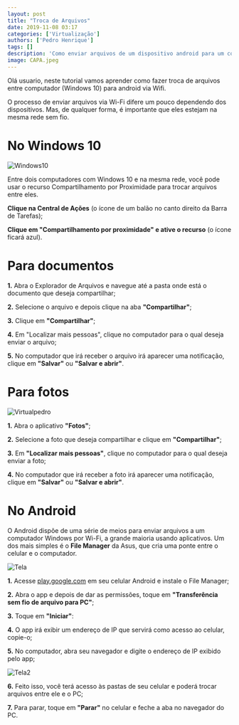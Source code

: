 ```yaml
---
layout: post
title: "Troca de Arquivos"
date: 2019-11-08 03:17
categories: ['Virtualização']
authors: ['Pedro Henrique'] 
tags: []
description: 'Como enviar arquivos de um dispositivo android para um computador com windows ligados a uma mesma rede wifi'
image: CAPA.jpeg
---
```


  


Olá usuario, neste tutorial vamos aprender como fazer troca de arquivos entre computador (Windows 10) para android via Wifi.

O processo de enviar arquivos via Wi-Fi difere um pouco dependendo dos dispositivos. Mas, de qualquer forma, é importante que eles estejam na mesma rede sem fio.

#  No Windows 10

![Windows10](/42/images/post/Windows10.png)

 Entre dois computadores com Windows 10 e na mesma rede, você pode usar o recurso Compartilhamento por Proximidade para trocar arquivos entre eles. 

**Clique na Central de Ações** (o ícone de um balão no canto direito da Barra de Tarefas);

**Clique em "Compartilhamento por proximidade" e ative o recurso** (o ícone ficará azul).

# Para documentos

**1.** Abra o Explorador de Arquivos e navegue até a pasta onde está o documento que deseja compartilhar;

**2.** Selecione o arquivo e depois clique na aba **"Compartilhar"**;

**3.** Clique em **"Compartilhar"**;

**4.** Em "Localizar mais pessoas", clique no computador para o qual deseja enviar o arquivo;

**5.** No computador que irá receber o arquivo irá aparecer uma notificação, clique em **"Salvar"** ou **"Salvar e abrir"**.

# Para fotos

![Virtualpedro](/42/images/post/Virtualpedro.png)

**1.** Abra o aplicativo **"Fotos"**;

**2.** Selecione a foto que deseja compartilhar e clique em **"Compartilhar"**;

**3.** Em **"Localizar mais pessoas"**, clique no computador para o qual deseja enviar a foto;

**4.** No computador que irá receber a foto irá aparecer uma notificação, clique em **"Salvar"** ou **"Salvar e abrir"**.

# No Android

O Android dispõe de uma série de meios para enviar arquivos a um computador Windows por Wi-Fi, a grande maioria usando aplicativos. Um dos mais simples é o **File Manager** da Asus, que cria uma ponte entre o celular e o computador.

![Tela](/42/images/post/Tela.png)

**1.** Acesse [play.google.com]( play.google.com)
 em seu celular Android e instale o File Manager;

**2.** Abra o app e depois de dar as permissões, toque em **"Transferência sem fio de arquivo para PC"**;

**3.** Toque em **"Iniciar"**:

**4.** O app irá exibir um endereço de IP que servirá como acesso ao celular, copie-o;

**5.** No computador, abra seu navegador e digite o endereço de IP exibido pelo app;

![Tela2](/42/images/post/Tela2.png)

**6.** Feito isso, você terá acesso às pastas de seu celular e poderá trocar arquivos entre ele e o PC;

**7.** Para parar, toque em **"Parar"** no celular e feche a aba no navegador do PC.








